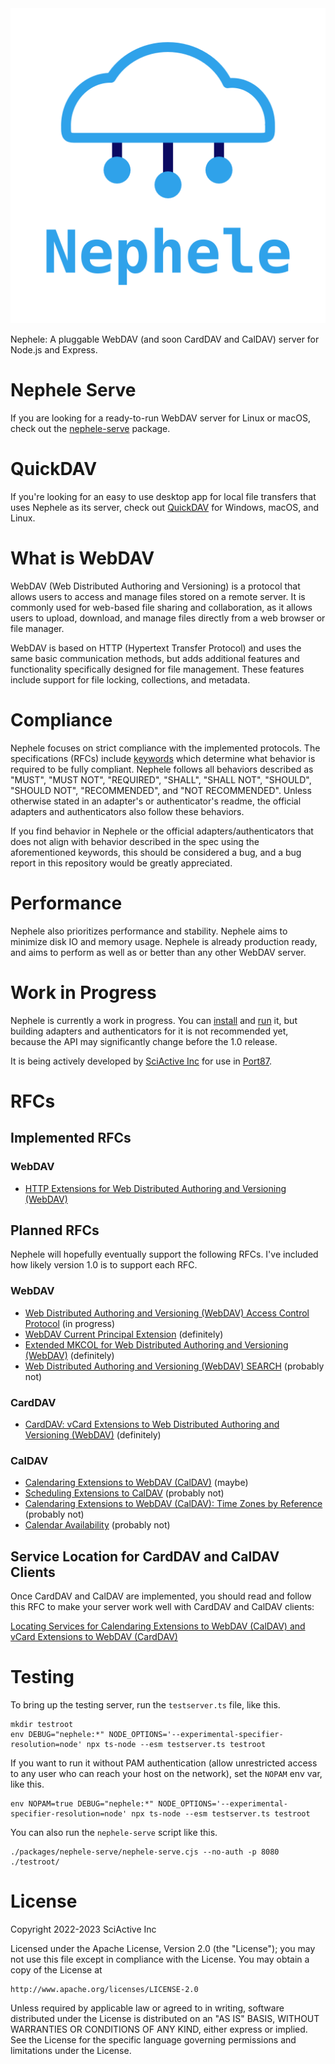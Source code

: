 <div align="center"><img alt="Nephele" src="assets/logo.png" /></div>

Nephele: A pluggable WebDAV (and soon CardDAV and CalDAV) server for Node.js and Express.

# Nephele Serve

If you are looking for a ready-to-run WebDAV server for Linux or macOS, check out the [nephele-serve](https://www.npmjs.com/package/nephele-serve) package.

# QuickDAV

If you're looking for an easy to use desktop app for local file transfers that uses Nephele as its server, check out [QuickDAV](https://sciactive.com/quickdav/) for Windows, macOS, and Linux.

# What is WebDAV

WebDAV (Web Distributed Authoring and Versioning) is a protocol that allows users to access and manage files stored on a remote server. It is commonly used for web-based file sharing and collaboration, as it allows users to upload, download, and manage files directly from a web browser or file manager.

WebDAV is based on HTTP (Hypertext Transfer Protocol) and uses the same basic communication methods, but adds additional features and functionality specifically designed for file management. These features include support for file locking, collections, and metadata.

# Compliance

Nephele focuses on strict compliance with the implemented protocols. The specifications (RFCs) include [keywords](https://www.rfc-editor.org/rfc/rfc2119) which determine what behavior is required to be fully compliant. Nephele follows all behaviors described as "MUST", "MUST NOT", "REQUIRED", "SHALL", "SHALL NOT", "SHOULD", "SHOULD NOT", "RECOMMENDED", and "NOT RECOMMENDED". Unless otherwise stated in an adapter's or authenticator's readme, the official adapters and authenticators also follow these behaviors.

If you find behavior in Nephele or the official adapters/authenticators that does not align with behavior described in the spec using the aforementioned keywords, this should be considered a bug, and a bug report in this repository would be greatly appreciated.

# Performance

Nephele also prioritizes performance and stability. Nephele aims to minimize disk IO and memory usage. Nephele is already production ready, and aims to perform as well as or better than any other WebDAV server.

# Work in Progress

Nephele is currently a work in progress. You can [install](https://www.npmjs.com/package/nephele) and [run](https://www.npmjs.com/package/nephele-serve) it, but building adapters and authenticators for it is not recommended yet, because the API may significantly change before the 1.0 release.

It is being actively developed by [SciActive Inc](https://sciactive.com/) for use in [Port87](https://port87.com/).

# RFCs

## Implemented RFCs

### WebDAV

- [HTTP Extensions for Web Distributed Authoring and Versioning (WebDAV)](https://datatracker.ietf.org/doc/html/rfc4918)

## Planned RFCs

Nephele will hopefully eventually support the following RFCs. I've included how likely version 1.0 is to support each RFC.

### WebDAV

- [Web Distributed Authoring and Versioning (WebDAV) Access Control Protocol](https://datatracker.ietf.org/doc/html/rfc3744) (in progress)
- [WebDAV Current Principal Extension](https://datatracker.ietf.org/doc/html/rfc5397) (definitely)
- [Extended MKCOL for Web Distributed Authoring and Versioning (WebDAV)](https://datatracker.ietf.org/doc/html/rfc5689) (definitely)
- [Web Distributed Authoring and Versioning (WebDAV) SEARCH](https://datatracker.ietf.org/doc/html/rfc5323) (probably not)

### CardDAV

- [CardDAV: vCard Extensions to Web Distributed Authoring and Versioning (WebDAV)](https://datatracker.ietf.org/doc/html/rfc6352) (definitely)

### CalDAV

- [Calendaring Extensions to WebDAV (CalDAV)](https://datatracker.ietf.org/doc/html/rfc4791) (maybe)
- [Scheduling Extensions to CalDAV](https://datatracker.ietf.org/doc/html/rfc6638) (probably not)
- [Calendaring Extensions to WebDAV (CalDAV): Time Zones by Reference](https://datatracker.ietf.org/doc/html/rfc7809) (probably not)
- [Calendar Availability](https://datatracker.ietf.org/doc/html/rfc7953) (probably not)

## Service Location for CardDAV and CalDAV Clients

Once CardDAV and CalDAV are implemented, you should read and follow this RFC to make your server work well with CardDAV and CalDAV clients:

[Locating Services for Calendaring Extensions to WebDAV (CalDAV) and vCard Extensions to WebDAV (CardDAV)](https://datatracker.ietf.org/doc/html/rfc6764)

# Testing

To bring up the testing server, run the `testserver.ts` file, like this.

```
mkdir testroot
env DEBUG="nephele:*" NODE_OPTIONS='--experimental-specifier-resolution=node' npx ts-node --esm testserver.ts testroot
```

If you want to run it without PAM authentication (allow unrestricted access to any user who can reach your host on the network), set the `NOPAM` env var, like this.

```
env NOPAM=true DEBUG="nephele:*" NODE_OPTIONS='--experimental-specifier-resolution=node' npx ts-node --esm testserver.ts testroot
```

You can also run the `nephele-serve` script like this.

```
./packages/nephele-serve/nephele-serve.cjs --no-auth -p 8080 ./testroot/
```

# License

Copyright 2022-2023 SciActive Inc

Licensed under the Apache License, Version 2.0 (the "License");
you may not use this file except in compliance with the License.
You may obtain a copy of the License at

    http://www.apache.org/licenses/LICENSE-2.0

Unless required by applicable law or agreed to in writing, software
distributed under the License is distributed on an "AS IS" BASIS,
WITHOUT WARRANTIES OR CONDITIONS OF ANY KIND, either express or implied.
See the License for the specific language governing permissions and
limitations under the License.
